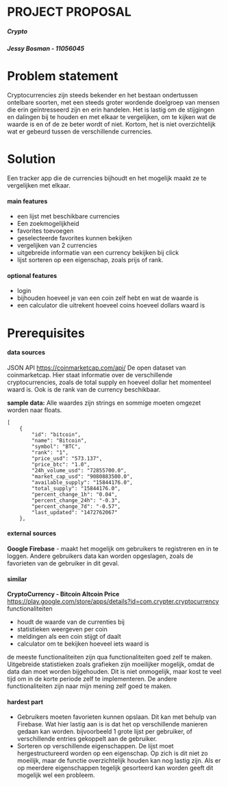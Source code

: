 # **PROJECT PROPOSAL**
##### ***Crypto***
##### **Jessy Bosman** - 11056045

# Problem statement
Cryptocurrencies zijn steeds bekender en het bestaan ondertussen ontelbare soorten, met een steeds groter wordende doelgroep van mensen die erin geïntresseerd zijn en erin handelen. Het is lastig om de stijgingen en dalingen bij te houden en met elkaar te vergelijken, om te kijken wat de waarde is en of de ze beter wordt of niet. Kortom, het is niet overzichtelijk wat er gebeurd tussen de verschillende currencies.
# Solution
Een tracker app die de currencies bijhoudt en het mogelijk maakt ze te vergelijken met elkaar. 
#### main features 
- een lijst met beschikbare currencies
- Een zoekmogelijkheid
- favorites toevoegen
- geselecteerde favorites kunnen bekijken
- vergelijken van 2 currencies
- uitgebreide informatie van een currency bekijken bij click
- lijst sorteren op een eigenschap, zoals prijs of rank.

#### optional features
- login
- bijhouden hoeveel je van een coin zelf hebt en wat de waarde is
- een calculator die uitrekent hoeveel coins hoeveel dollars waard is

# Prerequisites
#### data sources
JSON API
https://coinmarketcap.com/api/
De open dataset van coinmarketcap. 
Hier staat informatie over de verschillende cryptocurrencies, zoals de total supply en hoeveel dollar het momenteel waard is. Ook is de rank van de currency beschikbaar.

**sample data:**
Alle waardes zijn strings en sommige moeten omgezet worden naar floats.
```
[
    {
        "id": "bitcoin",
        "name": "Bitcoin",
        "symbol": "BTC",
        "rank": "1",
        "price_usd": "573.137",
        "price_btc": "1.0",
        "24h_volume_usd": "72855700.0",
        "market_cap_usd": "9080883500.0",
        "available_supply": "15844176.0",
        "total_supply": "15844176.0",
        "percent_change_1h": "0.04",
        "percent_change_24h": "-0.3",
        "percent_change_7d": "-0.57",
        "last_updated": "1472762067"
    },
```

#### external sources
**Google Firebase** - maakt het mogelijk om gebruikers te registreren en in te loggen. Andere gebruikers data kan worden opgeslagen, zoals de favorieten van de gebruiker in dit geval.

#### similar
**CryptoCurrency - Bitcoin Altcoin Price**
https://play.google.com/store/apps/details?id=com.crypter.cryptocurrency
functionaliteiten
- houdt de waarde van de currenties bij
- statistieken weergeven per coin
- meldingen als een coin stijgt of daalt
- calculator om te bekijken hoeveel iets waard is

de meeste functionaliteiten zijn qua functionaliteiten goed zelf te maken. Uitgebreide statistieken zoals grafieken zijn moeilijker mogelijk, omdat de data dan moet worden bijgehouden. Dit is niet onmogelijk, maar kost te veel tijd om in de korte periode zelf te implementeren. De andere functionaliteiten zijn naar mijn mening zelf goed te maken.
#### hardest part
- Gebruikers moeten favorieten kunnen opslaan. Dit kan met behulp van Firebase. Wat hier lastig aan is is dat het op verschillende manieren gedaan kan worden. bijvoorbeeld 1 grote lijst per gebruiker, of verschillende entries gekoppelt aan de gebruiker. 
- Sorteren op verschillende eigenschappen. De lijst moet hergestructureerd worden op een eigenschap. Op zich is dit niet zo moeilijk, maar de functie overzichtelijk houden kan nog lastig zijn. Als er op meerdere eigenschappen tegelijk gesorteerd kan worden geeft dit mogelijk wel een probleem. 

